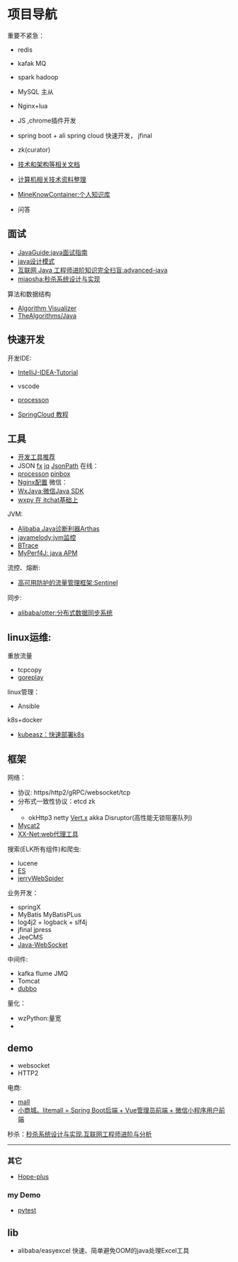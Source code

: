 # 项目导航

重要不紧急：
- redis
- kafak MQ
- spark hadoop
- MySQL 主从
- Nginx+lua
- JS ,chrome插件开发
- spring boot + ali spring cloud 快速开发， jfinal 
- zk(curator)


- [技术和架构等相关文档](https://github.com/xunchangguo/km)
- [计算机相关技术资料整理](https://github.com/EZLippi/practical-programming-books)
- [MineKnowContainer:个人知识库](https://github.com/Moonergfp/MineKnowContainer)
- 问答

## 面试

- [JavaGuide:java面试指南](https://github.com/Snailclimb/JavaGuide )
- [java设计模式](https://github.com/iluwatar/java-design-patterns)
- [互联网 Java 工程师进阶知识完全扫盲:advanced-java](https://github.com/doocs/advanced-java)
- [miaosha:秒杀系统设计与实现](https://github.com/qiurunze123/miaosha)

算法和数据结构
- [Algorithm Visualizer](https://algorithm-visualizer.org/branch-and-bound/binary-search-tree)
- [TheAlgorithms/Java](https://github.com/TheAlgorithms/Java)

## 快速开发

开发IDE:
- [IntelliJ-IDEA-Tutorial](https://github.com/judasn/IntelliJ-IDEA-Tutorial)
- vscode
- [processon](https://www.processon.com)

- [SpringCloud 教程](https://github.com/forezp/SpringCloudLearning)

## 工具

- [开发工具推荐](https://juejin.im/topic/5abb67d2092dcb4620ca3324)
- JSON   [fx](https://github.com/antonmedv/fx) [jq](https://stedolan.github.io/jq/)  [JsonPath](https://github.com/json-path/JsonPath)
在线：
- [processon](https://www.processon.com/)  [pinbox](https://withpinbox.com/)
- [Nginx配置](https://nginxconfig.io/)
微信：
- [WxJava:微信Java SDK](https://github.com/Wechat-Group/WxJava)
- [wxpy 在 itchat基础上](https://wxpy.readthedocs.io/zh/latest/)

JVM:
- [Alibaba Java诊断利器Arthas](https://alibaba.github.io/arthas/)
- [javamelody:jvm监控](https://github.com/javamelody/javamelody)
- [BTrace](https://github.com/btraceio/btrace)
- [MyPerf4J: java APM](https://github.com/LinShunKang/MyPerf4J)

流控、熔断:
- [高可用防护的流量管理框架:Sentinel](https://github.com/alibaba/Sentinel)

同步:
- [alibaba/otter:分布式数据同步系统](https://github.com/alibaba/otter)

linux运维:
---

重放流量
- tcpcopy
- [goreplay](https://github.com/buger/goreplay)

linux管理：
- Ansible

k8s+docker
- [kubeasz：快速部署k8s](https://github.com/gjmzj/kubeasz)

## 框架

网络：
- 协议: https/http2/gRPC/websocket/tcp
- 分布式一致性协议：etcd zk
- - okHttp3 netty   [Vert.x](https://vertx.io/) akka   Disruptor(高性能无锁阻塞队列)
- [Mycat2](https://github.com/MyCATApache/Mycat2)
- [XX-Net:web代理工具](https://github.com/XX-net/XX-Net)

搜索(ELK所有组件)和爬虫:
- lucene
- [ES](https://github.com/elastic/elasticsearch)
- [jerryWebSpider](https://github.com/jrhu05/jerryWebSpider)

业务开发：
- springX
- MyBatis MyBatisPLus
- log4j2 + logback + slf4j
- jfinal  jpress
- JeeCMS
- [Java-WebSocket](https://github.com/TooTallNate/Java-WebSocket)

中间件:
- kafka flume  JMQ 
- Tomcat
- [dubbo](https://github.com/apache/incubator-dubbo)


量化：
- wzPython:量宽
- 



## demo

- websocket
- HTTP2

电商: 
- [mall](https://github.com/macrozheng/mall)
- [小商城。litemall = Spring Boot后端 + Vue管理员前端 + 微信小程序用户前端](https://github.com/linlinjava/litemall)

秒杀：[秒杀系统设计与实现.互联网工程师进阶与分析](https://github.com/qiurunze123/miaosha)

--- 
### 其它
- [Hope-plus](https://github.com/java-aodeng/hope-plus)


### my Demo
- [pytest](https://gitee.com/sshling/pytest#domain)



##  lib
- alibaba/easyexcel  快速、简单避免OOM的java处理Excel工具
